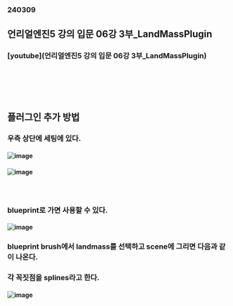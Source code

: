 ### 240309
## 언리얼엔진5 강의 입문 06강 3부_LandMassPlugin
### [youtube](언리얼엔진5 강의 입문 06강 3부_LandMassPlugin)
### <br/><br/><br/>

## 플러그인 추가 방법
### 우측 상단에 세팅에 있다.
#### ![image](https://github.com/Shin-jongwhan/unreal_engine/assets/62974484/d54df695-718a-4eaf-a36f-b8273675acf7)
#### ![image](https://github.com/Shin-jongwhan/unreal_engine/assets/62974484/1f07743e-e254-403f-8bd0-af287af3f117)
### <br/>

### blueprint로 가면 사용할 수 있다.
#### ![image](https://github.com/Shin-jongwhan/unreal_engine/assets/62974484/950b74d4-efbb-4616-a827-d43cb5d32866)
### blueprint brush에서 landmass를 선택하고 scene에 그리면 다음과 같이 나온다.
### 각 꼭짓점을 splines라고 한다.
#### ![image](https://github.com/Shin-jongwhan/unreal_engine/assets/62974484/b3146331-1540-4536-bda2-29fa39c8f911)
